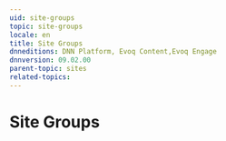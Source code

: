 ```yaml
---
uid: site-groups
topic: site-groups
locale: en
title: Site Groups
dnneditions: DNN Platform, Evoq Content,Evoq Engage
dnnversion: 09.02.00
parent-topic: sites
related-topics:
---
```


# Site Groups